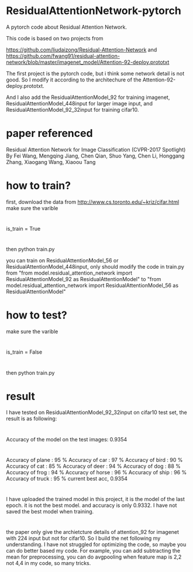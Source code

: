 # ResidualAttentionNetwork-pytorch
A pytorch code about Residual Attention Network.  

This code is based on two  projects from 

https://github.com/liudaizong/Residual-Attention-Network 
and 
https://github.com/fwang91/residual-attention-network/blob/master/imagenet_model/Attention-92-deploy.prototxt

The first project is the pytorch code, but i think some network detail is not good. So I modify it according to 
the architechure of the Attention-92-deploy.prototxt.

And I also add the ResidualAttentionModel_92 for training imagenet,
ResidualAttentionModel_448input for larger image input,
and ResidualAttentionModel_92_32input for training cifar10.



# paper referenced
Residual Attention Network for Image Classification (CVPR-2017 Spotlight)
By Fei Wang, Mengqing Jiang, Chen Qian, Shuo Yang, Chen Li, Honggang Zhang, Xiaogang Wang, Xiaoou Tang


# how to train?
first, download the data from http://www.cs.toronto.edu/~kriz/cifar.html
make sure the varible 
# 
is_train = True
#
then python train.py

you can train on ResidualAttentionModel_56 or ResidualAttentionModel_448input, only should modify the code in train.py
from  "from model.residual_attention_network import ResidualAttentionModel_92 as ResidualAttentionModel" to
"from model.residual_attention_network import ResidualAttentionModel_56 as ResidualAttentionModel"

# how to test?
make sure the varible 
#
is_train = False
#
then python train.py

# result
I have tested on ResidualAttentionModel_92_32input on cifar10 test set, the result is as following:
# 
Accuracy of the model on the test images: 0.9354
#

Accuracy of plane : 95 %
Accuracy of   car : 97 %
Accuracy of  bird : 90 %
Accuracy of   cat : 85 %
Accuracy of  deer : 94 %
Accuracy of   dog : 88 %
Accuracy of  frog : 94 %
Accuracy of horse : 96 %
Accuracy of  ship : 96 %
Accuracy of truck : 95 %
current best acc, 0.9354

#
I have uploaded the trained model in this project, it is the model of the last epoch. it is not the best model. and accuracy is only 0.9332. I have not saved the best model when training.

#
the paper only give the archietcture details of attention_92 for imagenet with 224 input but not for cifar10. So I build the net following my understanding. I have not struggled for optimizing the code, so maybe you can do better based my code.
For example, you can add subtracting the mean for preprocessing, you can do avgpooling when feature map is 2,2 not 4,4 in my code, so many tricks.
